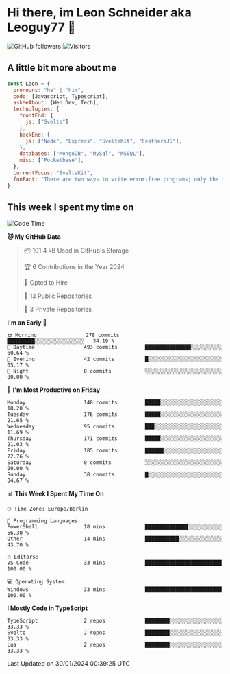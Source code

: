 # Hi there, im Leon Schneider aka Leoguy77 👋

![GitHub followers](https://img.shields.io/github/followers/leoguy77.svg?style=social&label=Followers) ![Visitors](https://visitor-badge.glitch.me/badge?page_id=leoguy77.leoguy77)

## A little bit more about me

```javascript
const Leon = {
  pronouns: "he" | "him",
  code: [Javascript, Typescript],
  askMeAbout: [Web Dev, Tech],
  technologies: {
    frontEnd: {
      js: ["Svelte"]
    },
    backEnd: {
      js: ["Node", "Express", "SvelteKit", "FeathersJS"],
    },
    databases: ["MongoDB", "MySql", "MSSQL"],
    misc: ["Pocketbase"],
  },
  currentFocus: "SvelteKit",
  funFact: "There are two ways to write error-free programs; only the third one works"
}
```

## This week I spent my time on

<!--START_SECTION:waka-->
![Code Time](http://img.shields.io/badge/Code%20Time-133%20hrs%2021%20mins-blue)

**🐱 My GitHub Data** 

> 📦 101.4 kB Used in GitHub's Storage 
 > 
> 🏆 6 Contributions in the Year 2024
 > 
> 💼 Opted to Hire
 > 
> 📜 13 Public Repositories 
 > 
> 🔑 3 Private Repositories 
 > 
**I'm an Early 🐤** 

```text
🌞 Morning                278 commits         █████████░░░░░░░░░░░░░░░░   34.19 % 
🌆 Daytime                493 commits         ███████████████░░░░░░░░░░   60.64 % 
🌃 Evening                42 commits          █░░░░░░░░░░░░░░░░░░░░░░░░   05.17 % 
🌙 Night                  0 commits           ░░░░░░░░░░░░░░░░░░░░░░░░░   00.00 % 
```
📅 **I'm Most Productive on Friday** 

```text
Monday                   148 commits         █████░░░░░░░░░░░░░░░░░░░░   18.20 % 
Tuesday                  176 commits         █████░░░░░░░░░░░░░░░░░░░░   21.65 % 
Wednesday                95 commits          ███░░░░░░░░░░░░░░░░░░░░░░   11.69 % 
Thursday                 171 commits         █████░░░░░░░░░░░░░░░░░░░░   21.03 % 
Friday                   185 commits         ██████░░░░░░░░░░░░░░░░░░░   22.76 % 
Saturday                 0 commits           ░░░░░░░░░░░░░░░░░░░░░░░░░   00.00 % 
Sunday                   38 commits          █░░░░░░░░░░░░░░░░░░░░░░░░   04.67 % 
```


📊 **This Week I Spent My Time On** 

```text
🕑︎ Time Zone: Europe/Berlin

💬 Programming Languages: 
PowerShell               18 mins             ██████████████░░░░░░░░░░░   56.30 % 
Other                    14 mins             ███████████░░░░░░░░░░░░░░   43.70 % 

🔥 Editors: 
VS Code                  33 mins             █████████████████████████   100.00 % 

💻 Operating System: 
Windows                  33 mins             █████████████████████████   100.00 % 
```

**I Mostly Code in TypeScript** 

```text
TypeScript               2 repos             ████████░░░░░░░░░░░░░░░░░   33.33 % 
Svelte                   2 repos             ████████░░░░░░░░░░░░░░░░░   33.33 % 
Lua                      2 repos             ████████░░░░░░░░░░░░░░░░░   33.33 % 
```




 Last Updated on 30/01/2024 00:39:25 UTC
<!--END_SECTION:waka-->
